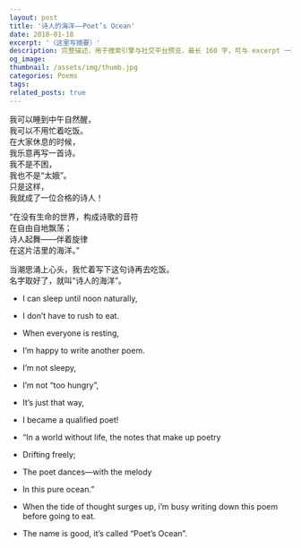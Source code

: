 ```yaml
---
layout: post
title: '诗人的海洋——Poet’s Ocean'
date: 2018-01-18
excerpt: '（这里写摘要）'
description: 完整描述，用于搜索引擎与社交平台预览，最长 160 字，可与 excerpt 一致
og_image: 
thumbnail: /assets/img/thumb.jpg
categories: Poems
tags: 
related_posts: true
---
```


我可以睡到中午自然醒，  
我可以不用忙着吃饭。  
在大家休息的时候，  
我乐意再写一首诗。  
我不是不困，  
我也不是“太娥”。  
只是这样，  
我就成了一位合格的诗人！

“在没有生命的世界，构成诗歌的音符  
在自由自地飘荡；  
诗人起舞——伴着旋律  
在这片洁里的海洋。”

当潮思涌上心头，我忙着写下这句诗再去吃饭。  
名字取好了，就叫“诗人的海洋”。

- I can sleep until noon naturally,
- I don’t have to rush to eat.
- When everyone is resting,
- I’m happy to write another poem.
- I’m not sleepy,
- I’m not “too hungry”,
- It’s just that way,
- I became a qualified poet!

- “In a world without life, the notes that make up poetry
- Drifting freely;
- The poet dances—with the melody
- In this pure ocean.”

- When the tide of thought surges up, i’m busy writing down this poem before going to eat.
- The name is good, it’s called “Poet’s Ocean”.